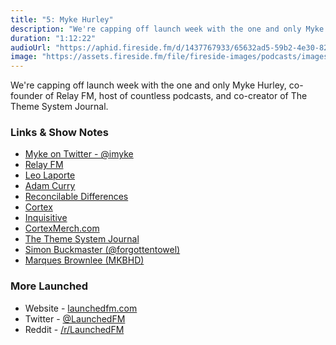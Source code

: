 ```yaml
---
title: "5: Myke Hurley"
description: "We're capping off launch week with the one and only Myke Hurley, co-founder of Relay FM, host of countless podcasts, and co-creator of The Theme System Journal."
duration: "1:12:22"
audioUrl: "https://aphid.fireside.fm/d/1437767933/65632ad5-59b2-4e30-82d1-13845dce07dd/b2f81545-dfc2-45c8-9232-2ca08c468df5.mp3"
image: "https://assets.fireside.fm/file/fireside-images/podcasts/images/6/65632ad5-59b2-4e30-82d1-13845dce07dd/episodes/b/b2f81545-dfc2-45c8-9232-2ca08c468df5/cover.jpg"
---
```


<p>We&#39;re capping off launch week with the one and only Myke Hurley, co-founder of Relay FM, host of countless podcasts, and co-creator of The Theme System Journal.</p>

<h3>Links &amp; Show Notes</h3>

<ul>
<li><a href="https://twitter.com/imyke" rel="nofollow">Myke on Twitter - @imyke</a></li>
<li><a href="https://www.relay.fm" rel="nofollow">Relay FM</a></li>
<li><a href="https://en.wikipedia.org/wiki/Leo_Laporte" rel="nofollow">Leo Laporte</a></li>
<li><a href="https://en.wikipedia.org/wiki/Adam_Curry" rel="nofollow">Adam Curry</a></li>
<li><a href="https://www.relay.fm/rd" rel="nofollow">Reconcilable Differences</a></li>
<li><a href="https://www.relay.fm/cortex" rel="nofollow">Cortex</a></li>
<li><a href="https://www.relay.fm/inquisitive" rel="nofollow">Inquisitive</a></li>
<li><a href="http://cortexmerch.com" rel="nofollow">CortexMerch.com</a></li>
<li><a href="https://cottonbureau.com/products/the-theme-system-journal#/1695095/grey-paper-5x8" rel="nofollow">The Theme System Journal</a></li>
<li><a href="https://twitter.com/forgottentowel" rel="nofollow">Simon Buckmaster (@forgottentowel)</a></li>
<li><a href="http://mkbhd.com" rel="nofollow">Marques Brownlee (MKBHD)</a></li>
</ul>

<h3>More Launched</h3>

<ul>
<li>Website - <a href="https://launchedfm.com" rel="nofollow">launchedfm.com</a></li>
<li>Twitter - <a href="https://twitter.com/launchedfm" rel="nofollow">@LaunchedFM</a></li>
<li>Reddit - <a href="https://www.reddit.com/r/LaunchedFM/" rel="nofollow">/r/LaunchedFM</a></li>
</ul>
